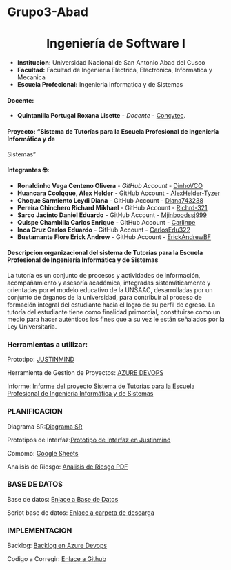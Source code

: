 # Grupo3-Abad
# **<center>Ingeniería de Software I </center>**

- **Institucion:** Universidad Nacional de San Antonio Abad del Cusco
- **Facultad:** Facultad de Ingenieria Electrica, Electronica, Informatica y Mecanica
- **Escuela Profecional:** Ingenieria Informatica y de Sistemas

#### Docente:
- **Quintanilla Portugal Roxana Lisette** - _Docente_ - [Concytec](http://directorio.concytec.gob.pe/appDirectorioCTI/VerDatosInvestigador.do?id_investigador=40930).

#### Proyecto: “Sistema de Tutorías para la Escuela Profesional de Ingeniería Informática y de 
Sistemas”
#### Integrantes 🤓:
- **Ronaldinho Vega Centeno Olivera** - _GitHub Account_ - [DinhoVCO](https://github.com/DinhoVCO)
- **Huancara Ccolqque, Alex Helder** - GitHub Account - [AlexHelder-Tyzer](https://github.com/AlexHelder-Tyzer)
- **Choque Sarmiento Leydi Diana** - GitHub Account - [Diana743238](https://github.com/Diana743238)
- **Pereira Chinchero Richard Mikhael** - GitHub Account - [Richrd-321](https://github.com/Richrd-321)
- **Sarco Jacinto Daniel Eduardo** - GitHub Account - [Mjinboodssj999](https://github.com/Mjinboodssj999)
- **Quispe Chambilla Carlos Enrique** - GitHub Account - [Carlinpe](https://github.com/Carlinpe)
- **Inca Cruz Carlos Eduardo** - GitHub Account - [CarlosEdu322](https://github.com/CarlosEdu322)
- **Bustamante Flore Erick Andrew** - GitHub Account - [ErickAndrewBF](https://github.com/ErickAndrewBF)


#### Descripcion organizacional del sistema de Tutorías para la Escuela Profesional de Ingeniería Informática y de Sistemas

La tutoría es un conjunto de procesos y actividades de información, acompañamiento y asesoría académica, integradas sistemáticamente y orientadas por el modelo educativo de la UNSAAC, desarrolladas por un conjunto de órganos de la universidad, para contribuir al proceso de formación integral del estudiante hacia el logro de su perfil de egreso. La tutoría del estudiante tiene como finalidad primordial, constituirse como un medio para hacer auténticos los fines que a su vez le están señalados por la Ley Universitaria. 

### Herramientas a utilizar:


Prototipo: [JUSTINMIND](9.1.1)

Herramienta de Gestion de Proyectos: [AZURE DEVOPS](https://dev.azure.com/)

Informe: [Informe del proyecto Sistema de Tutorías para la Escuela Profesional de Ingeniería Informática y de 
Sistemas](https://docs.google.com/document/d/1LYDKNJ56hIB1uDAiyCXck5MLanWo3j3rW15_yuU1mcc/edit)






### PLANIFICACION

Diagrama SR:[Diagrama SR](https://github.com/AlexHelder-Tyzer/Grupo-3_Segunda-Entrega_IngSoft/blob/main/Documentaci%C3%B3n/Nuevo%20Modelo%20Logico%20-%20Documentos%20de%20Google%20(1).pdf)

Prototipos de Interfaz:[Prototipo de Interfaz en Justinmind](https://github.com/AlexHelder-Tyzer/Grupo-3_Segunda-Entrega_IngSoft/tree/main/Prototipo)

Comomo: [Google Sheets](https://docs.google.com/spreadsheets/d/1MA6eyHkrxIZId95Bsob6LrNQj5tYz0q3zo2zRzd-r1o/edit?usp=sharing)

Analisis de Riesgo: [Analisis de Riesgo PDF](https://github.com/AlexHelder-Tyzer/Grupo-3_Segunda-Entrega_IngSoft/blob/main/Documentaci%C3%B3n/Ing.%20Software%20-%20An%C3%A1lisis%20de%20riesgo%20.pdf)

### BASE DE DATOS

Base de datos: [Enlace a Base de Datos](https://lucid.app/lucidchart/invitations/accept/inv_f656cbbf-9f27-455c-bd57-a8c075dce510)

Script base de datos: [Enlace a carpeta de descarga](https://lucid.app/lucidchart/invitations/accept/inv_f656cbbf-9f27-455c-bd57-a8c075dce510)


### IMPLEMENTACION

Backlog: [Backlog en Azure Devops](https://dev.azure.com/edusar20000031/Sistema%20de%20tutorias%20(Grupo%203)/_workitems/recentlyupdated/)

Codigo a Corregir: [Enlace a Github](https://github.com/denisomarcuyottito/Grupo-5-Desarrollo-de-Software)
